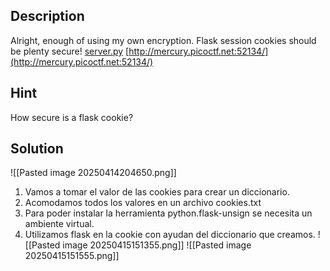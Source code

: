 
## Description

Alright, enough of using my own encryption. Flask session cookies should be plenty secure! [server.py](https://mercury.picoctf.net/static/26760321c25c9659050a37a707247690/server.py) [http://mercury.picoctf.net:52134/](http://mercury.picoctf.net:52134/)

## Hint
How secure is a flask cookie?

## Solution

![[Pasted image 20250414204650.png]]
1. Vamos a tomar el valor de las cookies para crear un diccionario.
2. Acomodamos todos los valores en un archivo cookies.txt
3. Para poder instalar la herramienta python.flask-unsign se necesita un ambiente virtual.
4. Utilizamos flask en la cookie con ayudan del diccionario que creamos.
![[Pasted image 20250415151355.png]]
![[Pasted image 20250415151555.png]]
